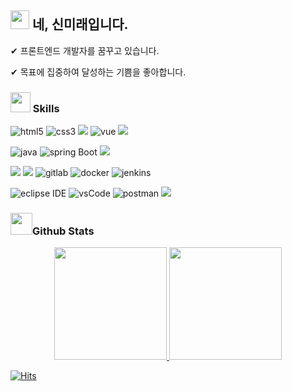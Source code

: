 ## <img width="30px" src="https://media.tenor.com/images/3b388fe03da271d2674faf85eb7c3fcd/tenor.gif" /> 네, 신미래입니다. 

✔ 프론트엔드 개발자를 꿈꾸고 있습니다.

✔ 목표에 집중하여 달성하는 기쁨을 좋아합니다.



### <img src = "https://media2.giphy.com/media/QssGEmpkyEOhBCb7e1/giphy.gif?cid=ecf05e47a0n3gi1bfqntqmob8g9aid1oyj2wr3ds3mg700bl&rid=giphy.gif" width = 32px> Skills

<img src="https://img.shields.io/badge/html-E34F26.svg?style=for-the-badge&logo=html5&logoColor=white" alt="html5"/> <img src="https://img.shields.io/badge/css-1572B6.svg?style=for-the-badge&logo=css3&logoColor=white" alt="css3"/> <img src="https://img.shields.io/badge/javascript%20-%23323330.svg?&style=for-the-badge&logo=javascript&logoColor=%23F7DF1E"/> <img src="https://img.shields.io/badge/vue-4FC08D.svg?style=for-the-badge&logo=Vue.js&logoColor=white" alt="vue"/> <img src="https://img.shields.io/badge/react%20-%2320232a.svg?&style=for-the-badge&logo=react&logoColor=%2361DAFB"/>

<img src="https://img.shields.io/badge/Java-007396.svg?style=for-the-badge&logo=java&logoColor=white" alt="java"/> <img src="https://img.shields.io/badge/spring%20boot-6DB33F.svg?style=for-the-badge&logo=springboot&logoColor=white" alt="spring Boot" /> <img src="https://img.shields.io/badge/mysql-%2300f.svg?&style=for-the-badge&logo=mysql&logoColor=white"/> 

<img src="https://img.shields.io/badge/git%20-%23F05033.svg?&style=for-the-badge&logo=git&logoColor=white"/> <img src="https://img.shields.io/badge/github%20-%23121011.svg?&style=for-the-badge&logo=github&logoColor=white"/> <img src="https://img.shields.io/badge/gitlab-181717.svg?style=for-the-badge&logo=gitlab&logoColor=white" alt="gitlab"/> <img src="https://img.shields.io/badge/docker-2496ED.svg?style=for-the-badge&logo=docker&logoColor=white" alt="docker"/> <img src="https://img.shields.io/badge/jenkins-D24939.svg?style=for-the-badge&logo=jenkins&logoColor=white" alt="jenkins"/>

<img src="https://img.shields.io/badge/eclipse-2C2255.svg?style=for-the-badge&logo=eclipse&logoColor=white" alt="eclipse IDE"/> <img src="https://img.shields.io/badge/vscode-007ACC.svg?style=for-the-badge&logo=visualstudiocode&logoColor=white" alt="vsCode"/> <img src="https://img.shields.io/badge/postman-FF6C37.svg?style=for-the-badge&logo=postman&logoColor=white" alt="postman"/> <img src="https://img.shields.io/badge/figma%20-%23F24E1E.svg?&style=for-the-badge&logo=figma&logoColor=white"/>



### <img src = "https://i.pinimg.com/originals/65/c4/f4/65c4f452571be1261e9c623f7da488ac.gif" width = 35px>Github Stats

<p align="center">
<a href="https://github.com/miirmoon">
  <img height="180em" src="https://github-readme-stats.vercel.app/api?username=miirmoon&theme=buefy"/>
  <img height="180em" src="https://github-readme-stats.vercel.app/api/top-langs/?username=miirmoon&layout=compact&theme=buefy"/>
</a>
</p>



[![Hits](https://hits.seeyoufarm.com/api/count/incr/badge.svg?url=https%3A%2F%2Fgithub.com%2Fmiirmoon&count_bg=%238F3DC8&title_bg=%23555555&icon=smugmug.svg&icon_color=%23E7E7E7&title=hits&edge_flat=false)](https://hits.seeyoufarm.com)
